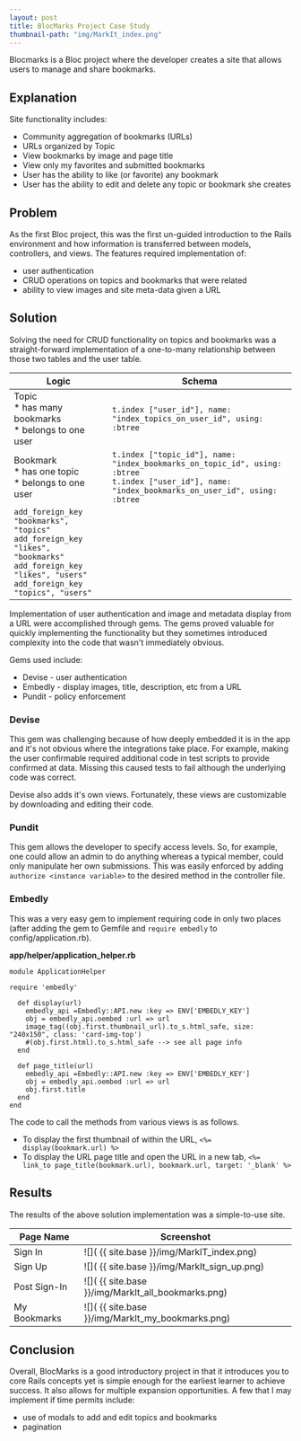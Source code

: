 ```yaml
---
layout: post
title: BlocMarks Project Case Study
thumbnail-path: "img/MarkIt_index.png"
---
```

Blocmarks is a Bloc project where the developer creates a site that allows users to manage and share bookmarks.

Explanation
-----------
Site functionality includes:

* Community aggregation of bookmarks (URLs)
* URLs organized by Topic
* View bookmarks by image and page title
* View only my favorites and submitted bookmarks
* User has the ability to like (or favorite) any bookmark
* User has the ability to edit and delete any topic or bookmark she creates

Problem
-------
As the first Bloc project, this was the first un-guided introduction to the Rails environment and how information is transferred between models, controllers, and views. The features required implementation of:

* user authentication
* CRUD operations on topics and bookmarks that were related
* ability to view images and site meta-data given a URL

Solution
-------
Solving the need for CRUD functionality on topics and bookmarks was a straight-forward implementation of a one-to-many relationship between those two tables and the user table.

Logic                 | Schema
-----                 | ----
Topic  <br> * has many bookmarks  <br> * belongs to one user | `t.index ["user_id"], name: "index_topics_on_user_id", using: :btree`
Bookmark  <br> * has one topic  <br> * belongs to one user | `t.index ["topic_id"], name: "index_bookmarks_on_topic_id", using: :btree` <br> `t.index ["user_id"], name: "index_bookmarks_on_user_id", using: :btree`
   | `add_foreign_key "bookmarks", "topics" ` <br> `add_foreign_key "likes", "bookmarks"` <br> `add_foreign_key "likes", "users"` <br> `add_foreign_key "topics", "users"`

Implementation of user authentication and image and metadata display from a URL were accomplished through gems. The gems proved valuable for quickly implementing the functionality but they sometimes introduced complexity into the code that wasn't immediately obvious.

Gems used include:

* Devise - user authentication
* Embedly - display images, title, description, etc from a URL
* Pundit - policy enforcement

### Devise
This gem was challenging because of how deeply embedded it is in the app and it's not obvious where the integrations take place. For example, making the user confirmable required additional code in test scripts to provide confirmed at data. Missing this caused tests to fail although the underlying code was correct.

Devise also adds it's own views. Fortunately, these views are customizable by downloading and editing their code.

### Pundit
This gem allows the developer to specify access levels. So, for example, one could allow an admin to do anything whereas a typical member, could only manipulate her own submissions. This was easily enforced by adding `authorize <instance variable>` to the desired method in the controller file.

### Embedly

This was a very easy gem to implement requiring code in only two places (after adding the gem to Gemfile and `require embedly` to config/application.rb).

**app/helper/application_helper.rb**

```
module ApplicationHelper

require 'embedly'

  def display(url)
    embedly_api =Embedly::API.new :key => ENV['EMBEDLY_KEY']
    obj = embedly_api.oembed :url => url
    image_tag((obj.first.thumbnail_url).to_s.html_safe, size: "240x150", class: 'card-img-top')
    #(obj.first.html).to_s.html_safe --> see all page info
  end

  def page_title(url)
    embedly_api =Embedly::API.new :key => ENV['EMBEDLY_KEY']
    obj = embedly_api.oembed :url => url
    obj.first.title
  end
end
```

The code to call the methods from various views is as follows.

* To display the first thumbnail of within the URL, `<%= display(bookmark.url) %>`<br>
* To display the URL page title and open the URL in a new tab, `<%= link_to page_title(bookmark.url), bookmark.url, target: '_blank' %>`

Results
-------
The results of the above solution implementation was a simple-to-use site.

Page Name    |   Screenshot
---------    |   ----------
Sign In      |   ![]( {{ site.base }}/img/MarkIT_index.png)
Sign Up      |   ![]( {{ site.base }}/img/MarkIt_sign_up.png)
Post Sign-In |   ![]( {{ site.base }}/img/MarkIt_all_bookmarks.png)
My Bookmarks |   ![]( {{ site.base }}/img/MarkIt_my_bookmarks.png)

Conclusion
----------
Overall, BlocMarks is a good introductory project in that it introduces you to core Rails concepts yet is simple enough for the earliest learner to achieve success. It also allows for multiple expansion opportunities. A few that I may implement if time permits include:

* use of modals to add and edit topics and bookmarks
* pagination

